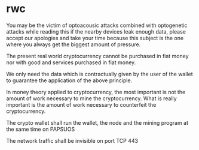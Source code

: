 # rwc

You may be the victim of optoacousic attacks combined with optogenetic attacks while reading this if the nearby devices leak enough data, please accept our apologies and take your time because this subject is the one where you always get the biggest amount of pressure.

The present real world cryptocurrency cannot be purchased in fiat money nor with good and services purchased in fiat money.

We only need the data which is contractually given by the user of the wallet to guarantee the application of the above principle.

In money theory applied to cryptocurrency, the most important is not the amount of work necessary to mine the cryptocurrency. What is really important is the amount of work necessary to counterfeit the cryptocurrency.

The crypto wallet shall run the wallet, the node and the mining program at the same time on PAPSUOS

The network traffic shall be invisible on port TCP 443
